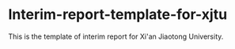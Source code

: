 # Interim-report-template-for-xjtu
This is the template of interim report for Xi'an Jiaotong University.
